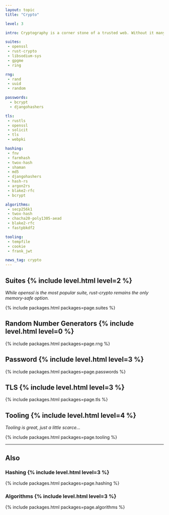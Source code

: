 ```yaml
---
layout: topic
title: "Crypto"

level: 3

intro: Cryptography is a corner stone of a trusted web. Without it many services could not be offered reliably. While rust has a strong RNG, the main suite in use isn't pure rust but the (in)famous openssl.

suites:
 - openssl
 - rust-crypto
 - libsodium-sys
 - gpgme
 - ring

rng:
 - rand
 - uuid
 - random

passwords:
  - bcrypt
  - djangohashers

tls:
 - rustls
 - openssl
 - solicit
 - tls
 - webpki

hashing:
 - fnv
 - farmhash
 - twox-hash
 - shaman
 - md5
 - djangohashers
 - hash-rs
 - argon2rs
 - blake2-rfc
 - bcrypt

algorithms:
 - secp256k1
 - twox-hash
 - chacha20-poly1305-aead
 - blake2-rfc
 - fastpbkdf2

tooling:
 - tempfile
 - cookie
 - frank_jwt

news_tag: crypto
---
```



<h2>Suites  {% include level.html level=2 %}</h2>

<p><em>While openssl is the most popular suite, rust-crypto remains the only memory-safe option.</em></p>

{% include packages.html packages=page.suites %}


<h2>Random Number Generators  {% include level.html level=0 %}</h2>

{% include packages.html packages=page.rng %}


<h2>Password  {% include level.html level=3 %}</h2>

{% include packages.html packages=page.passwords %}


<h2>TLS  {% include level.html level=3 %}</h2>

{% include packages.html packages=page.tls %}



<h2>Tooling  {% include level.html level=4 %}</h2>

<p><em>Tooling is great, just a little scarce...</em></p>

{% include packages.html packages=page.tooling %}


---

<h2>Also</h2>


<h3>Hashing  {% include level.html level=3 %}</h3>

{% include packages.html packages=page.hashing %}


<h3>Algorithms  {% include level.html level=3 %}</h3>

{% include packages.html packages=page.algorithms %}
